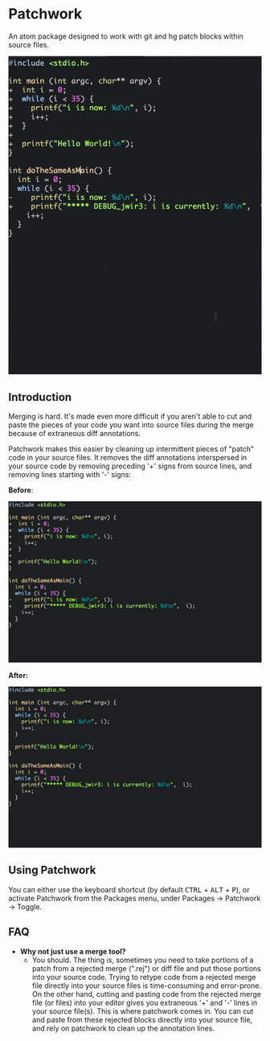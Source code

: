 Patchwork
============

An atom package designed to work with git and hg patch blocks within source files.

![Patchwork At Work](docs/images/demo.gif)

Introduction
------------

Merging is hard. It's made even more difficult if you aren't able to cut and paste
the pieces of your code you want into source files during the merge because of extraneous
diff annotations.

Patchwork makes this easier by cleaning up intermittent pieces of "patch" code in
your source files. It removes the diff annotations interspersed in your source
code by removing preceding '+' signs from source lines, and removing lines starting
with '-' signs:

**Before**:

![Before Patchwork Applied](docs/images/before.png)

**After:**

![After Patchwork Applied](docs/images/after.png)

Using Patchwork
-------------

You can either use the keyboard shortcut (by default <kbd>CTRL</kbd> + <kbd>ALT</kbd> + <kbd>P</kbd>), or activate Patchwork from the Packages menu, under Packages -> Patchwork -> Toggle.

FAQ
-------------

* __Why not just use a merge tool?__
  * You should. The thing is, sometimes you need to take portions of a patch from a rejected merge (".rej") or diff file and put those portions into your source code. Trying to retype code from a rejected merge file directly into your source files is time-consuming and error-prone. On the other hand, cutting and pasting code from the rejected merge file (or files) into your editor gives you extraneous '+' and '-' lines in your source file(s). This is where patchwork comes in. You can cut and paste from these rejected blocks directly into your source file, and rely on patchwork to clean up the annotation lines.
